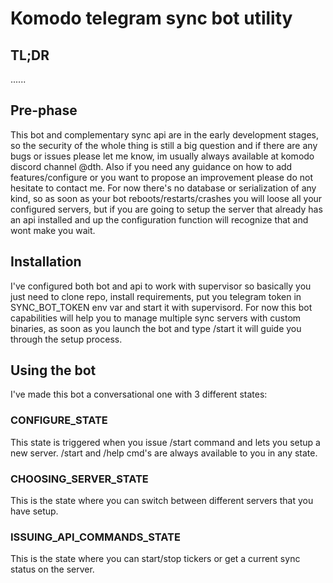 # Komodo telegram sync bot utility

## TL;DR
......



## Pre-phase
This bot and complementary sync api are in the early development stages, so the security of the whole thing is still a big question and if there are any bugs or issues please let me know, im usually always available at komodo discord channel @dth. Also if you need any guidance on how to add features/configure or you want to propose an improvement please do not hesitate to contact me.
For now there's no database or serialization of any kind, so as soon as your bot reboots/restarts/crashes you will loose all your configured servers, but if you are going to setup the server that already has an api installed and up the configuration function will recognize that and wont make you wait.


## Installation
I've configured both bot and api to work with supervisor so basically you just need to clone repo, install requirements, put you telegram token in SYNC_BOT_TOKEN env var and start it with supervisord.
For now this bot capabilities will help you to manage multiple sync servers with custom binaries, as soon as you launch the bot and type /start it will guide you through the setup process.


## Using the bot
I've made this bot a conversational one with 3 different states:

### CONFIGURE_STATE
This state is triggered when you issue /start command and lets you setup a new server. /start and /help cmd's are always available to you in any state.

### CHOOSING_SERVER_STATE
This is the state where you can switch between different servers that you have setup.

### ISSUING_API_COMMANDS_STATE
This is the state where you can start/stop tickers or get a current sync status on the server.

